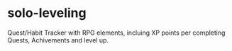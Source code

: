 # solo-leveling
Quest/Habit Tracker with RPG elements, incluing XP points per completing Quests, Achivements and level up.
